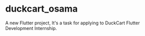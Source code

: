 # duckcart_osama

A new Flutter project, It's a task for applying to DuckCart Flutter Development Internship.

